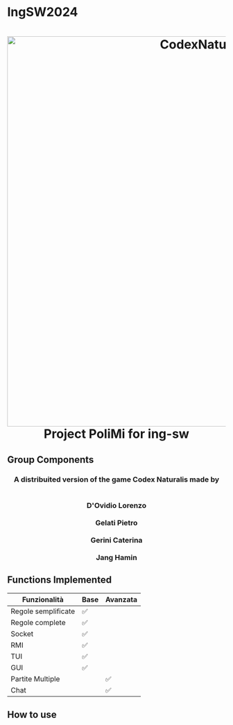 # IngSW2024

<!DOCTYPE html>
<html lang="en">
<head>
  <meta charset="UTF-8">
  <title>Codex Naturalis Project</title>
</head>
<body>
  <h1 align="center">
    <a href="https://www.craniocreations.it/prodotto/codex-naturalis">
      <img src="https://m.media-amazon.com/images/S/aplus-media-library-service-media/92312973-eef7-4866-90c4-3397c324f9dd.__CR0,0,2425,750_PT0_SX970_V1___.jpg" alt="CodexNaturalis" width="900">
    </a>
    <br>
    Project PoliMi for ing-sw
    <br>
  </h1>
</body>
</html>



## Group Components

<h3 align="center">A distribuited version of the game Codex Naturalis  made by <br><br><br>
D'Ovidio Lorenzo</a><br><br>
Gelati Pietro</a><br><br>
Gerini Caterina</a> <br><br>
Jang Hamin</a></h4>



## Functions Implemented

|  Funzionalità   | Base  | Avanzata |
|-----|---|---|
| Regole semplificate | ✅ | |
| Regole complete | ✅ | |
| Socket | ✅ | |
| RMI | ✅ | |
| TUI | ✅ | |
| GUI | ✅ | |
| Partite Multiple | | ✅ |
| Chat | | ✅ |

## How to use



